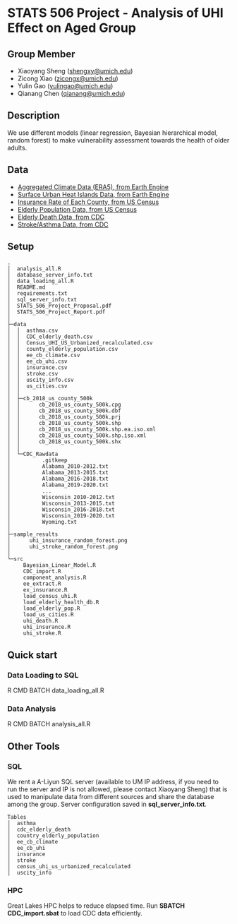 # STATS 506 Project - Analysis of UHI Effect on Aged Group

## Group Member

- Xiaoyang Sheng (shengxy@umich.edu)
- Zicong Xiao (zicongx@umich.edu)
- Yulin Gao (yulingao@umich.edu)
- Qianang Chen (qianang@umich.edu)

## Description

We use different models (linear regression, Bayesian hierarchical model, random forest) to make vulnerability assessment towards the health of older adults.

## Data

- [Aggregated Climate Data (ERA5), from Earth Engine](https://developers.google.com/earth-engine/datasets/catalog/ECMWF_ERA5_MONTHLY)
- [Surface Urban Heat Islands Data, from Earth Engine](https://developers.google.com/earth-engine/datasets/catalog/YALE_YCEO_UHI_UHI_all_averaged_v4)
- [Insurance Rate of Each County, from US Census](http://data.ctdata.org/dataset/health-insurance-coverage)
- [Elderly Population Data, from US Census](https://www.census.gov/data/developers/data-sets/decennial-census.2010.html#list-tab-99P2A1SGILQAEXII31)
- [Elderly Death Data, from CDC](https://wonder.cdc.gov/ucd-icd10.html)
- [Stroke/Asthma Data, from CDC](https://ephtracking.cdc.gov/DataExplorer/?query=51ED8370-BE00-4813-A4F8-AE641EF61672&fips=26161&G5=9999)

## Setup

```
.
│  analysis_all.R
│  database_server_info.txt
│  data_loading_all.R
│  README.md
│  requirements.txt
│  sql_server_info.txt
│  STATS_506_Project_Proposal.pdf
│  STATS_506_Project_Report.pdf
│
├─data
│  │  asthma.csv
│  │  CDC_elderly_death.csv
│  │  Census_UHI_US_Urbanized_recalculated.csv
│  │  county_elderly_population.csv
│  │  ee_cb_climate.csv
│  │  ee_cb_uhi.csv
│  │  insurance.csv
│  │  stroke.csv
│  │  uscity_info.csv
│  │  us_cities.csv
│  │
│  ├─cb_2018_us_county_500k
│  │      cb_2018_us_county_500k.cpg
│  │      cb_2018_us_county_500k.dbf
│  │      cb_2018_us_county_500k.prj
│  │      cb_2018_us_county_500k.shp
│  │      cb_2018_us_county_500k.shp.ea.iso.xml
│  │      cb_2018_us_county_500k.shp.iso.xml
│  │      cb_2018_us_county_500k.shx
│  │
│  └─CDC_Rawdata
│          .gitkeep
│          Alabama_2010-2012.txt
│          Alabama_2013-2015.txt
│          Alabama_2016-2018.txt
│          Alabama_2019-2020.txt
│          ...
│          Wisconsin_2010-2012.txt
│          Wisconsin_2013-2015.txt
│          Wisconsin_2016-2018.txt
│          Wisconsin_2019-2020.txt
│          Wyoming.txt
│
├─sample_results
│      uhi_insurance_random_forest.png
│      uhi_stroke_random_forest.png
│
└─src
     Bayesian_Linear_Model.R
     CDC_import.R
     component_analysis.R
     ee_extract.R
     ex_insurance.R
     load_census_uhi.R
     load_elderly_health_db.R
     load_elderly_pop.R
     load_us_cities.R
     uhi_death.R
     uhi_insurance.R
     uhi_stroke.R
```

## Quick start

### Data Loading to SQL

R CMD BATCH data_loading_all.R

### Data Analysis

R CMD BATCH analysis_all.R

## Other Tools

### SQL

We rent a A-Liyun SQL server (available to UM IP address, if you need to run the server and IP is not allowed, please contact Xiaoyang Sheng) that is used to manipulate data from different sources and share the database among the group. Server configuration saved in **sql_server_info.txt**.

```
Tables
│  asthma
│  cdc_elderly_death
│  country_elderly_population
│  ee_cb_climate
│  ee_cb_uhi
│  insurance
│  stroke
│  census_uhi_us_urbanized_recalculated
│  uscity_info
```

### HPC

Great Lakes HPC helps to reduce elapsed time. Run **SBATCH CDC_import.sbat** to load CDC data efficiently.

